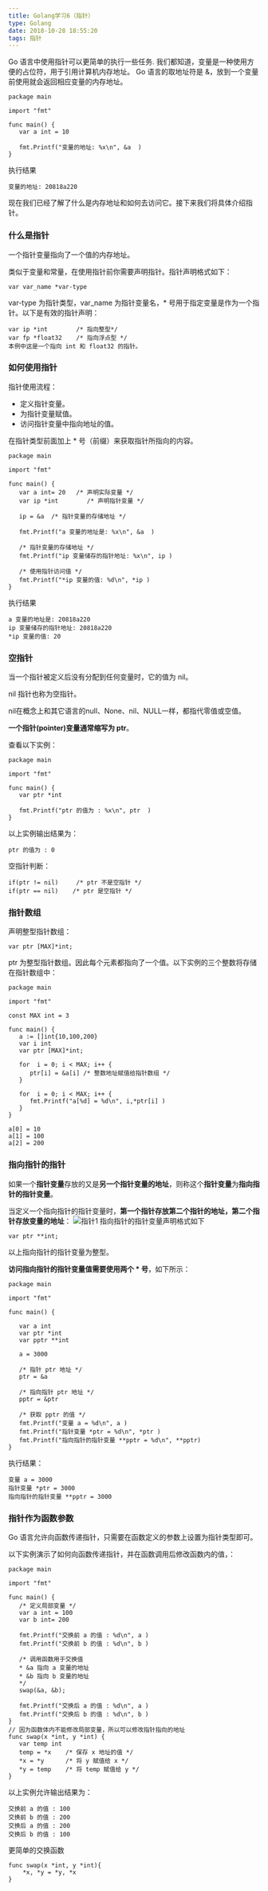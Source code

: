 ```yaml
---
title: Golang学习6（指针）
type: Golang
date: 2018-10-28 18:55:20
tags: 指针
---
```


Go 语言中使用指针可以更简单的执行一些任务.
我们都知道，变量是一种使用方便的占位符，用于引用计算机内存地址。
Go 语言的取地址符是 &，放到一个变量前使用就会返回相应变量的内存地址。
```language-go
package main

import "fmt"

func main() {
   var a int = 10   

   fmt.Printf("变量的地址: %x\n", &a  )
}
```
执行结果
```language-bash
变量的地址: 20818a220
```
现在我们已经了解了什么是内存地址和如何去访问它。接下来我们将具体介绍指针。

### 什么是指针

一个指针变量指向了一个值的内存地址。

类似于变量和常量，在使用指针前你需要声明指针。指针声明格式如下：
```language-go
var var_name *var-type
```
var-type 为指针类型，var_name 为指针变量名，* 号用于指定变量是作为一个指针。以下是有效的指针声明：

```language-go
var ip *int        /* 指向整型*/
var fp *float32    /* 指向浮点型 */
本例中这是一个指向 int 和 float32 的指针。
```

### 如何使用指针

指针使用流程：
- 定义指针变量。
- 为指针变量赋值。
- 访问指针变量中指向地址的值。

在指针类型前面加上 * 号（前缀）来获取指针所指向的内容。
```language-go
package main

import "fmt"

func main() {
   var a int= 20   /* 声明实际变量 */
   var ip *int        /* 声明指针变量 */

   ip = &a  /* 指针变量的存储地址 */

   fmt.Printf("a 变量的地址是: %x\n", &a  )

   /* 指针变量的存储地址 */
   fmt.Printf("ip 变量储存的指针地址: %x\n", ip )

   /* 使用指针访问值 */
   fmt.Printf("*ip 变量的值: %d\n", *ip )
}
```
执行结果
```language-bash
a 变量的地址是: 20818a220
ip 变量储存的指针地址: 20818a220
*ip 变量的值: 20
```
### 空指针
当一个指针被定义后没有分配到任何变量时，它的值为 nil。

nil 指针也称为空指针。

nil在概念上和其它语言的null、None、nil、NULL一样，都指代零值或空值。

**一个指针(pointer)变量通常缩写为 ptr**。

查看以下实例：
```language-go
package main

import "fmt"

func main() {
   var ptr *int

   fmt.Printf("ptr 的值为 : %x\n", ptr  )
}
```
以上实例输出结果为：
```language-bash
ptr 的值为 : 0
```
空指针判断：
```language-go
if(ptr != nil)     /* ptr 不是空指针 */
if(ptr == nil)    /* ptr 是空指针 */
```

### 指针数组
声明整型指针数组：
```language-go
var ptr [MAX]*int;
```
ptr 为整型指针数组。因此每个元素都指向了一个值。以下实例的三个整数将存储在指针数组中：
```language-go
package main

import "fmt"

const MAX int = 3

func main() {
   a := []int{10,100,200}
   var i int
   var ptr [MAX]*int;

   for  i = 0; i < MAX; i++ {
      ptr[i] = &a[i] /* 整数地址赋值给指针数组 */
   }

   for  i = 0; i < MAX; i++ {
      fmt.Printf("a[%d] = %d\n", i,*ptr[i] )
   }
}
```
```language-bash
a[0] = 10
a[1] = 100
a[2] = 200
```

### 指向指针的指针
如果一个**指针变量**存放的又是**另一个指针变量的地址**，则称这个**指针变量**为**指向指针的指针变量**。

当定义一个指向指针的指针变量时，**第一个指针存放第二个指针的地址，第二个指针存放变量的地址**：
![指针1](http://www.runoob.com/wp-content/uploads/2015/06/pointer_to_pointer.jpg)
指向指针的指针变量声明格式如下
```language-go
var ptr **int;
```
以上指向指针的指针变量为整型。

**访问指向指针的指针变量值需要使用两个 * 号**，如下所示：

```language-go
package main

import "fmt"

func main() {

   var a int
   var ptr *int
   var pptr **int

   a = 3000

   /* 指针 ptr 地址 */
   ptr = &a

   /* 指向指针 ptr 地址 */
   pptr = &ptr

   /* 获取 pptr 的值 */
   fmt.Printf("变量 a = %d\n", a )
   fmt.Printf("指针变量 *ptr = %d\n", *ptr )
   fmt.Printf("指向指针的指针变量 **pptr = %d\n", **pptr)
}
```
执行结果：

```language-bash
变量 a = 3000
指针变量 *ptr = 3000
指向指针的指针变量 **pptr = 3000
```


### 指针作为函数参数

Go 语言允许向函数传递指针，只需要在函数定义的参数上设置为指针类型即可。

以下实例演示了如何向函数传递指针，并在函数调用后修改函数内的值，：

```language-go
package main

import "fmt"

func main() {
   /* 定义局部变量 */
   var a int = 100
   var b int= 200

   fmt.Printf("交换前 a 的值 : %d\n", a )
   fmt.Printf("交换前 b 的值 : %d\n", b )

   /* 调用函数用于交换值
   * &a 指向 a 变量的地址
   * &b 指向 b 变量的地址
   */
   swap(&a, &b);

   fmt.Printf("交换后 a 的值 : %d\n", a )
   fmt.Printf("交换后 b 的值 : %d\n", b )
}
// 因为函数体内不能修改局部变量，所以可以修改指针指向的地址
func swap(x *int, y *int) {
   var temp int
   temp = *x    /* 保存 x 地址的值 */
   *x = *y      /* 将 y 赋值给 x */
   *y = temp    /* 将 temp 赋值给 y */
}
```
以上实例允许输出结果为：

```language-bash
交换前 a 的值 : 100
交换前 b 的值 : 200
交换后 a 的值 : 200
交换后 b 的值 : 100
```
更简单的交换函数
```language-go
func swap(x *int, y *int){
    *x, *y = *y, *x
}
```












